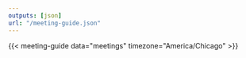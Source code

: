 ```yaml
---
outputs: [json]
url: "/meeting-guide.json"
---
```

{{< meeting-guide data="meetings" timezone="America/Chicago" >}}
